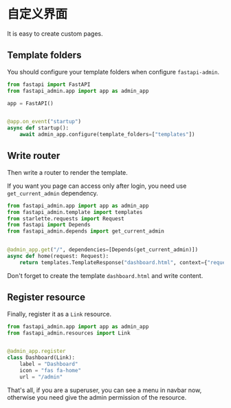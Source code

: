 # 自定义界面

It is easy to create custom pages.

## Template folders

You should configure your template folders when configure `fastapi-admin`.

```python
from fastapi import FastAPI
from fastapi_admin.app import app as admin_app

app = FastAPI()


@app.on_event("startup")
async def startup():
    await admin_app.configure(template_folders=["templates"])

```

## Write router

Then write a router to render the template.

If you want you page can access only after login, you need use `get_current_admin` dependency.

```python
from fastapi_admin.app import app as admin_app
from fastapi_admin.template import templates
from starlette.requests import Request
from fastapi import Depends
from fastapi_admin.depends import get_current_admin


@admin_app.get("/", dependencies=[Depends(get_current_admin)])
async def home(request: Request):
    return templates.TemplateResponse("dashboard.html", context={"request": request})
```

Don't forget to create the template `dashboard.html` and write content.

## Register resource

Finally, register it as a `Link` resource.

```python
from fastapi_admin.app import app as admin_app
from fastapi_admin.resources import Link


@admin_app.register
class Dashboard(Link):
    label = "Dashboard"
    icon = "fas fa-home"
    url = "/admin"
```

That's all, if you are a superuser, you can see a menu in navbar now, otherwise you need give the admin permission of
the resource.
